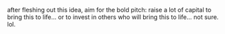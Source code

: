 after fleshing out this idea, aim for the bold pitch: raise a lot of capital to bring this to life...  or to invest in others who will bring this to life... not sure. lol.